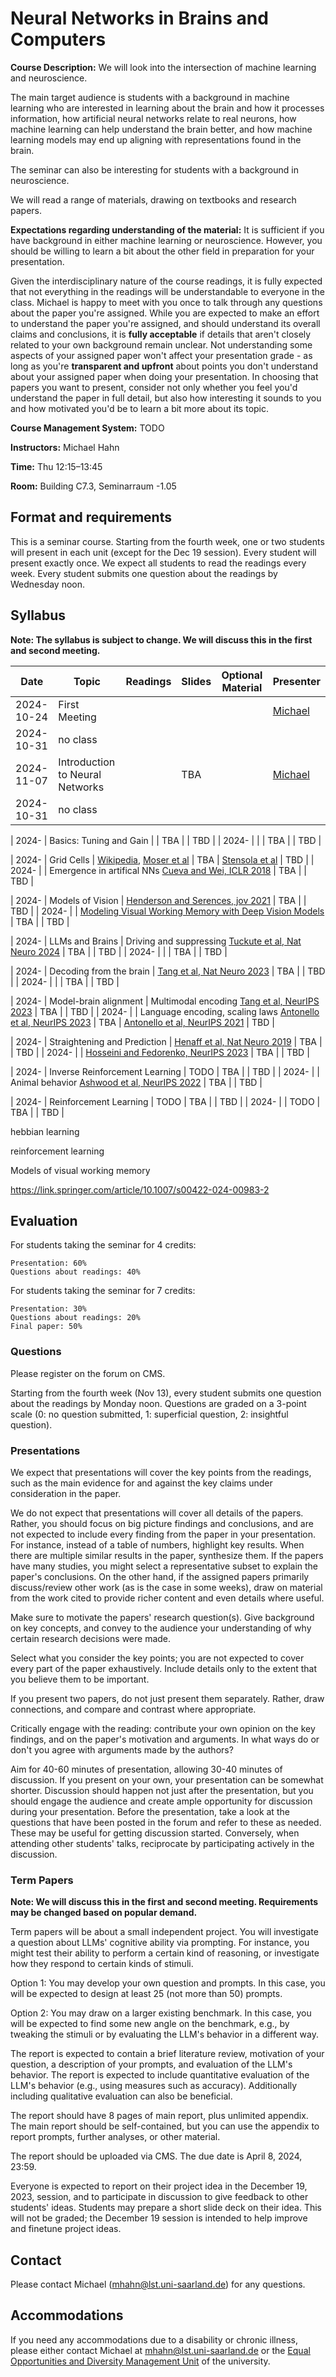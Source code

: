 # Neural Networks in Brains and Computers

**Course Description:** We will look into the intersection of machine learning and neuroscience.

The main target audience is students with a background in machine learning who are interested in learning about the brain and how it processes information, how artificial neural networks relate to real neurons, how machine learning can help understand the brain better, and how machine learning models may end up aligning with representations found in the brain.

The seminar can also be interesting for students with a background in neuroscience.

We will read a range of materials, drawing on textbooks and research papers.

**Expectations regarding understanding of the material:**
It is sufficient if you have background in either machine learning or neuroscience. However, you should be willing to learn a bit about the other field in preparation for your presentation.

Given the interdisciplinary nature of the course readings, it is fully expected that not everything in the readings will be understandable to everyone in the class. 
Michael is happy to meet with you once to talk through any questions about the paper you're assigned. While you are expected to make an effort to understand the paper you're assigned, and should understand its overall claims and conclusions, it is **fully acceptable** if details that aren't closely related to your own background remain unclear. Not understanding some aspects of your assigned paper won't affect your presentation grade - as long as you're **transparent and upfront** about points you don't understand about your assigned paper when doing your presentation. In choosing that papers you want to present, consider not only whether you feel you'd understand the paper in full detail, but also how interesting it sounds to you and how motivated you'd be to learn a bit more about its topic.


**Course Management System:** TODO

**Instructors:** Michael Hahn

**Time:** Thu 12:15–13:45

**Room:** Building C7.3, Seminarraum  -1.05 


## Format and requirements

This is a seminar course.
Starting from the fourth week, one or two students will present in each unit (except for the Dec 19 session). Every student will present exactly once.
We expect all students to read the readings every week. Every student submits one question about the readings by Wednesday noon.



## Syllabus

**Note: The syllabus is subject to change. We will discuss this in the first and second meeting.**
  
| Date          | Topic               | Readings  | Slides  | Optional Material | Presenter  |
| ------------- | ------------------- | ------- | ------- | --------------------- | ---------- |
| 2024-10-24    | First Meeting               |  |  |                | [Michael](https://www.mhahn.info/)   | 
| 2024-10-31    | no class               |  |  |                |          | 
| 2024-11-07    | Introduction to Neural Networks               |   | TBA  |                 | [Michael](https://www.mhahn.info/)  | 
| 2024-10-31    | no class               |  |  |                |          | 


| 2024-    | Basics: Tuning and Gain             |   | TBA  |                 | TBD  | 
| 2024-    |                |   | TBA  |                 | TBD  | 


| 2024-    | Grid Cells               | [Wikipedia](https://en.wikipedia.org/wiki/Grid_cell), [Moser et al](https://www.annualreviews.org/doi/10.1146/annurev.neuro.31.061307.090723)    | TBA  |   [Stensola et al](https://www.nature.com/articles/nature11649)              | TBD  | 
| 2024-    |                | Emergence in artifical NNs [Cueva and Wei, ICLR 2018](https://arxiv.org/pdf/1803.07770.pdf)  | TBA  |                 | TBD  | 


| 2024-    | Models of Vision             | [Henderson and Serences, jov 2021](https://jov.arvojournals.org/article.aspx?articleid=2776554)  | TBA  |                 | TBD  | 
| 2024-    |                | [Modeling Visual Working Memory with Deep Vision Models](https://www.nature.com/articles/s44271-023-00048-3)  | TBA  |                 | TBD  | 

| 2024-    | LLMs and Brains             |  Driving and suppressing [Tuckute et al, Nat Neuro 2024](https://www.nature.com/articles/s41562-023-01783-7) | TBA  |                 | TBD  | 
| 2024-    |                |   | TBA  |                 | TBD  | 


| 2024-    | Decoding from the brain         |  [Tang et al, Nat Neuro 2023](https://www.nature.com/articles/s41593-023-01304-9) | TBA  |                 | TBD  | 
| 2024-    |                |   | TBA  |                 | TBD  | 

| 2024-    | Model-brain alignment      | Multimodal encoding [Tang et al, NeurIPS 2023](https://proceedings.neurips.cc/paper_files/paper/2023/hash/5ebbbac62b968254093023f1c95015d3-Abstract-Conference.html) | TBA  |                 | TBD  | 
| 2024-    |                |  Language encoding, scaling laws [Antonello et al, NeurIPS 2023](https://proceedings.neurips.cc/paper_files/paper/2023/hash/4533e4a352440a32558c1c227602c323-Abstract-Conference.html) | TBA  |    [Antonello et al, NeurIPS 2021](https://proceedings.neurips.cc/paper_files/paper/2021/hash/464074179972cbbd75a39abc6954cd12-Abstract.html)             | TBD  | 



| 2024-    | Straightening and Prediction        |  [Henaff et al, Nat Neuro 2019](https://www.nature.com/articles/s41593-019-0377-4)  | TBA  |                 | TBD  | 
| 2024-    |                |  [Hosseini and Fedorenko, NeurIPS 2023](https://proceedings.neurips.cc/paper_files/paper/2023/file/88dddaf430b5bc38ab8228902bb61821-Paper-Conference.pdf) | TBA  |                 | TBD  | 


| 2024-    | Inverse Reinforcement Learning        | TODO  | TBA  |                 | TBD  | 
| 2024-    |                |  Animal behavior [Ashwood et al, NeurIPS 2022](https://proceedings.neurips.cc/paper_files/paper/2022/hash/bf215fa7fe70a38c5e967e59c44a99d0-Abstract-Conference.html) | TBA  |                 | TBD  | 


| 2024-    | Reinforcement Learning        | TODO  | TBA  |                 | TBD  | 
| 2024-    |                | TODO | TBA  |                 | TBD  | 



hebbian learning

reinforcement learning



Models of visual working memory


https://link.springer.com/article/10.1007/s00422-024-00983-2

## Evaluation


For students taking the seminar for 4 credits:

    Presentation: 60%
    Questions about readings: 40%

For students taking the seminar for 7 credits:

    Presentation: 30%
    Questions about readings: 20%
    Final paper: 50%

### Questions

Please register on the forum on CMS.

Starting from the fourth week (Nov 13), every student submits one question about the readings by Monday noon.
Questions are graded on a 3-point scale (0: no question submitted, 1: superficial question, 2: insightful question).

### Presentations

We expect that presentations will cover the key points from the readings, such as the main evidence for and against the key claims under consideration in the paper.

We do not expect that presentations will cover all details of the papers. Rather, you should focus on big picture findings and conclusions, and are not expected to include every finding from the paper in your presentation.
For instance, instead of a table of numbers, highlight key results.
When there are multiple similar results in the paper, synthesize them.
If the papers have many studies, you might select a representative subset to explain the paper's conclusions.
On the other hand, if the assigned papers primarily discuss/review other work (as is the case in some weeks), draw on material from the work cited to provide richer content and even details where useful.

Make sure to motivate the papers' research question(s).
Give background on key concepts, and convey to the audience your understanding of why certain research decisions were made.

Select what you consider the key points; you are not expected to cover every part of the paper exhaustively. Include details only to the extent that you believe them to be important.

If you present two papers, do not just present them separately. Rather, draw connections, and compare and contrast where appropriate.

Critically engage with the reading: contribute your own opinion on the key findings, and on the paper's motivation and arguments. In what ways do or don't you agree with arguments made by the authors?

Aim for 40-60 minutes of presentation, allowing 30-40 minutes of discussion.
If you present on your own, your presentation can be somewhat shorter.
Discussion should happen not just after the presentation, but you should engage the audience and create ample opportunity for discussion during your presentation.
Before the presentation, take a look at the questions that have been posted in the forum and refer to these as needed. These may be useful for getting discussion started.
Conversely, when attending other students' talks, reciprocate by participating actively in the discussion.


### Term Papers

**Note: We will discuss this in the first and second meeting. Requirements may be changed based on popular demand.**

Term papers will be about a small independent project.
You will investigate a question about LLMs' cognitive ability via prompting. For instance, you might test their ability to perform a certain kind of reasoning, or investigate how they respond to certain kinds of stimuli.

Option 1: You may develop your own question and prompts. In this case, you will be expected to design at least 25 (not more than 50) prompts.

Option 2: You may draw on a larger existing benchmark. In this case, you will be expected to find some new angle on the benchmark, e.g., by tweaking the stimuli or by evaluating the LLM's behavior in a different way.

The report is expected to contain a brief literature review, motivation of your question, a description of your prompts, and evaluation of the LLM's behavior. The report is expected to include quantitative evaluation of the LLM's behavior (e.g., using measures such as accuracy). Additionally including qualitative evaluation can also be beneficial.



The report should have 8 pages of main report, plus unlimited appendix. The main report should be self-contained, but you can use the appendix to report prompts, further analyses, or other material.

The report should be uploaded via CMS. The due date is April 8, 2024, 23:59.

Everyone is expected to report on their project idea in the December 19, 2023, session, and to participate in discussion to give feedback to other students' ideas. Students may prepare a short slide deck on their idea. This will not be graded; the December 19 session is intended to help improve and finetune project ideas.

## Contact

Please contact Michael (mhahn@lst.uni-saarland.de) for any questions.

## Accommodations

If you need any accommodations due to a disability or chronic illness, please either contact Michael at mhahn@lst.uni-saarland.de or the [Equal Opportunities and Diversity Management Unit](https://www.uni-saarland.de/en/administration/diversity.html) of the university.

